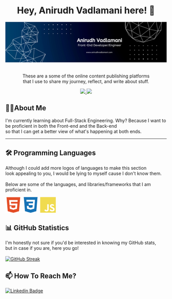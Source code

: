 
  <h1 align="center">Hey, Anirudh Vadlamani here! 👋</h1>
  <img src="Profile Banner.png"> <br><br>
  
  <div align="center">
    <p>
      These are a some of the online content publishing platforms <br>
      that I use to share my journey, reflect, and write about stuff. <br>
    </p>  
    <a href="https://anirudhvadlamani.hashnode.dev/" target="_blank">
      <img src="https://img.shields.io/badge/Hashnode-2962FF?style=for-the-badge&logo=hashnode&logoColor=white">
    </a>
    <a href="https://medium.com/@anirudhvadlamani2001" target="_blank">
      <img src="https://img.shields.io/badge/Medium-12100E?style=for-the-badge&logo=medium&logoColor=white">
    </a>  
  </div>  
  
## 👨‍💻About Me
I'm currently learning about Full-Stack Engineering. Why?
Because I want to be proficient in both the Front-end and the Back-end <br>
so that I can get a better view of what's happening at both ends.


<hr>

## 🛠️ Programming Languages
Although I could add more logos of languages to make this section <br>
look appealing to you, I would be lying to myself cause I don't know them. <br><br>
Below are some of the languages, and libraries/frameworks that I am proficient in.
<div>
  <img src="https://github.com/devicons/devicon/blob/master/icons/html5/html5-plain.svg" alt="Logo of HTML5" width="50">
  <img src="https://github.com/devicons/devicon/blob/master/icons/css3/css3-plain.svg" alt="Logo of CSS3" width="50">
  <img src="https://github.com/devicons/devicon/blob/master/icons/javascript/javascript-plain.svg" alt="Logo of JavaScript" width="50">
</div>

## 📊 GitHub Statistics
I'm honestly not sure if you'd be interested in knowing my GitHub stats, <br>
but in case if you are, here you go! <br><br>
[![GitHub Streak](http://github-readme-streak-stats.herokuapp.com?user=AV2001&theme=dark&background=000000)](https://git.io/streak-stats)


## 📫 How To Reach Me?
[![Linkedin Badge](https://img.shields.io/badge/LinkedIn-0077B5?style=for-the-badge&logo=linkedin&logoColor=white)](https://www.linkedin.com/in/anirudh-vadlamani/)
